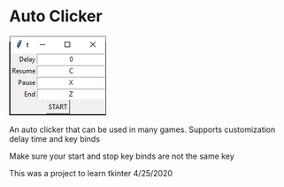 # Auto Clicker

![](https://raw.githubusercontent.com/Adamv27/AutoClicker/master/images/autoclicker.png)

An auto clicker that can be used in many games. 
Supports customization delay time and key binds

Make sure your start and stop key binds are not the same key

This was a project to learn tkinter
4/25/2020
